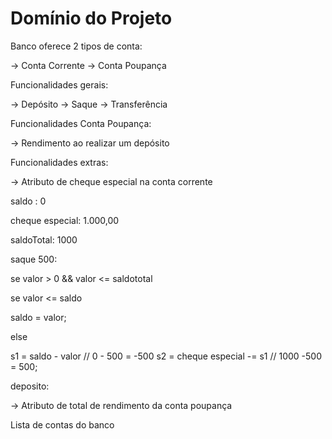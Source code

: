 # Domínio do Projeto

Banco oferece 2 tipos de conta:

-> Conta Corrente
-> Conta Poupança

Funcionalidades gerais:

-> Depósito
-> Saque
-> Transferência

Funcionalidades Conta Poupança:

-> Rendimento ao realizar um depósito

Funcionalidades extras:

-> Atributo de cheque especial na conta corrente


saldo : 0

cheque especial: 1.000,00

saldoTotal: 1000

saque 500:

se valor > 0 && valor <= saldototal

se valor <= saldo

saldo = valor;


else 

s1 = saldo - valor // 0 - 500 = -500
s2 = cheque especial -= s1 // 1000 -500 = 500;

deposito: 


-> Atributo de total de rendimento da conta poupança 

Lista de contas do banco